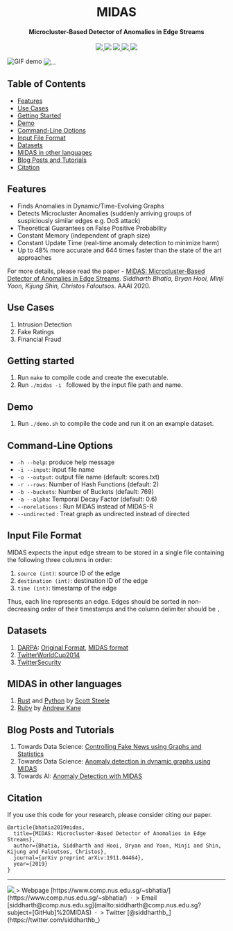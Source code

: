 <h1 align="center">
  MIDAS
</h1>

<h4 align="center">Microcluster-Based Detector of Anomalies in Edge Streams</h4>

<p align="center">
  <a href="https://aaai.org/Conferences/AAAI-20/">
    <img src="http://img.shields.io/badge/AAAI-2020-red.svg">
  </a>
  <a href="https://www.comp.nus.edu.sg/~sbhatia/assets/pdf/midas.pdf"><img src="http://img.shields.io/badge/Paper-pdf-brightgreen.svg"></a>
  <a href="https://www.comp.nus.edu.sg/~sbhatia/assets/pdf/midasslides.pdf">
      <img src="http://img.shields.io/badge/Slides-pdf-ff9e18.svg">
  </a>
  <a href="https://lionbridge.ai/articles/introducing-midas-a-new-baseline-for-anomaly-detection-in-graphs/">
    <img src="http://img.shields.io/badge/Press-article-ff69b4.svg">
  </a>
<!--   <a href="#midas-in-other-languages"> -->
<!--     <img src="https://img.shields.io/badge/contributions-welcome-orange.svg"> -->
<!--   </a> -->
  <a href="https://github.com/bhatiasiddharth/MIDAS/blob/master/LICENSE">
    <img src="https://img.shields.io/badge/License-Apache%202.0-blue.svg">
  </a>
  
</p>


![GIF demo](https://www.comp.nus.edu.sg/~sbhatia/assets/img/midas_gif.gif) 
<img align="center" src="https://www.comp.nus.edu.sg/~sbhatia/assets/img/midasstream.jpg" alt="...">

## Table of Contents


- [Features](#features)
- [Use Cases](#use-cases)
- [Getting Started](#getting-started)
- [Demo](#demo)
- [Command-Line Options](#command-line-options)
- [Input File Format](#input-file-format)
- [Datasets](#datasets)
- [MIDAS in other languages](#midas-in-other-languages)
- [Blog Posts and Tutorials](#blog-posts-and-tutorials)
- [Citation](#citation)

<!-- - [See Also](#see-also) -->


## Features
- Finds Anomalies in Dynamic/Time-Evolving Graphs
- Detects Microcluster Anomalies (suddenly arriving groups of suspiciously similar edges e.g. DoS attack)
- Theoretical Guarantees on False Positive Probability
- Constant Memory (independent of graph size)
- Constant Update Time (real-time anomaly detection to minimize harm)
- Up to 48% more accurate and 644 times faster than the state of the art approaches

For more details, please read the paper - [MIDAS: Microcluster-Based Detector of Anomalies in Edge Streams](https://www.comp.nus.edu.sg/~sbhatia/assets/pdf/midas.pdf). *Siddharth Bhatia, Bryan Hooi, Minji Yoon, Kijung Shin, Christos Faloutsos*. AAAI 2020.

## Use Cases
1. Intrusion Detection
2. Fake Ratings
3. Financial Fraud


## Getting started
1. Run `make` to compile code and create the executable.
2. Run `./midas -i ` followed by the input file path and name.


## Demo
1. Run `./demo.sh` to compile the code and run it on an example dataset.


## Command-Line Options
  * `-h --help`: produce help message
  * `-i --input`: input file name
  * `-o --output`: output file name (default: scores.txt)  
  * `-r --rows`: Number of Hash Functions (default: 2)  
  * `-b --buckets`: Number of Buckets (default: 769)
  * `-a --alpha`: Temporal Decay Factor (default: 0.6)  
  * `--norelations` : Run MIDAS instead of MIDAS-R
  * `--undirected` : Treat graph as undirected instead of directed


## Input File Format
MIDAS expects the input edge stream to be stored in a single file containing the following three columns in order:
1. `source (int)`: source ID of the edge
2. `destination (int)`: destination ID of the edge
3. `time (int)`: timestamp of the edge

Thus, each line represents an edge. Edges should be sorted in non-decreasing order of their timestamps and the column delimiter should be `,`


## Datasets
1. [DARPA](https://www.ll.mit.edu/r-d/datasets/1998-darpa-intrusion-detection-evaluation-dataset): [Original Format](https://www.comp.nus.edu.sg/~sbhatia/assets/datasets/darpa_original.csv), [MIDAS format](https://www.comp.nus.edu.sg/~sbhatia/assets/datasets/darpa_midas.csv)
2. [TwitterWorldCup2014](http://odds.cs.stonybrook.edu/twitterworldcup2014-dataset)
3. [TwitterSecurity](http://odds.cs.stonybrook.edu/twittersecurity-dataset)

## MIDAS in other languages
1. [Rust](https://github.com/scooter-dangle/midas_rs) and [Python](https://github.com/scooter-dangle/midas_rs/tree/master/python) by [Scott Steele](https://github.com/scooter-dangle)
2. [Ruby](https://github.com/ankane/midas) by [Andrew Kane](https://github.com/ankane)

## Blog Posts and Tutorials
1. Towards Data Science: [Controlling Fake News using Graphs and Statistics](https://towardsdatascience.com/controlling-fake-news-using-graphs-and-statistics-31ed116a986f)
2. Towards Data Science: [Anomaly detection in dynamic graphs using MIDAS](https://towardsdatascience.com/anomaly-detection-in-dynamic-graphs-using-midas-e4f8d0b1db45)
3. Towards AI: [Anomaly Detection with MIDAS](https://medium.com/towards-artificial-intelligence/anomaly-detection-with-midas-2735a2e6dce8)

## Citation
If you use this code for your research, please consider citing our paper.

```
@article{bhatia2019midas,
  title={MIDAS: Microcluster-Based Detector of Anomalies in Edge Streams},
  author={Bhatia, Siddharth and Hooi, Bryan and Yoon, Minji and Shin, Kijung and Faloutsos, Christos},
  journal={arXiv preprint arXiv:1911.04464},
  year={2019}
}
```


------------------------------------------------------------------------

<a href="https://twitter.com/intent/tweet?text=Wow:&url=https%3A%2F%2Fgithub.com%2Fbhatiasiddharth%2FMIDAS%2F">
    <img src="https://img.shields.io/twitter/url?style=social&url=https%3A%2F%2Fgithub.com%2Fbhatiasiddharth%2FMIDAS%2F">
</a>
<br\>
> Webpage [https://www.comp.nus.edu.sg/~sbhatia/](https://www.comp.nus.edu.sg/~sbhatia/) &nbsp;&middot;&nbsp;
> Email [siddharth@comp.nus.edu.sg](mailto:siddharth@comp.nus.edu.sg?subject=[GitHub]%20MIDAS) &nbsp;&middot;&nbsp;
> Twitter [@siddharthb_](https://twitter.com/siddharthb_)